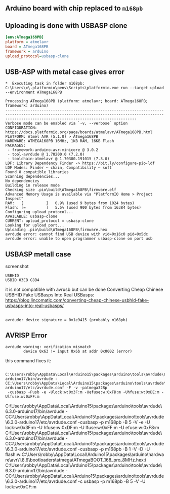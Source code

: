 ## Arduino board with chip replaced to `m168pb`

## Uploading is done with USBASP clone

```ini
[env:ATmega168PB]
platform = atmelavr
board = ATmega168PB
framework = arduino
upload_protocol=usbasp-clone
```

## USB-ASP with metal case gives error
```
*  Executing task in folder m168pb: C:\Users\x\.platformio\penv\Scripts\platformio.exe run --target upload --environment ATmega168PB 

Processing ATmega168PB (platform: atmelavr; board: ATmega168PB; framework: arduino)
------------------------------------------------------------------------------------------------------------------------------------------------------------------------------------------------------
Verbose mode can be enabled via `-v, --verbose` option
CONFIGURATION: https://docs.platformio.org/page/boards/atmelavr/ATmega168PB.html
PLATFORM: Atmel AVR (5.1.0) > ATmega168PB
HARDWARE: ATMEGA168PB 16MHz, 1KB RAM, 16KB Flash
PACKAGES:
 - framework-arduino-avr-minicore @ 3.0.2
 - tool-avrdude @ 1.70200.0 (7.2.0)
 - toolchain-atmelavr @ 1.70300.191015 (7.3.0)
LDF: Library Dependency Finder -> https://bit.ly/configure-pio-ldf
LDF Modes: Finder ~ chain, Compatibility ~ soft
Found 8 compatible libraries
Scanning dependencies...
No dependencies
Building in release mode
Checking size .pio\build\ATmega168PB\firmware.elf
Advanced Memory Usage is available via "PlatformIO Home > Project Inspect"
RAM:   [          ]   0.9% (used 9 bytes from 1024 bytes)
Flash: [=         ]   5.5% (used 900 bytes from 16384 bytes)
Configuring upload protocol...
AVAILABLE: usbasp-clone
CURRENT: upload_protocol = usbasp-clone
Looking for upload port...
Uploading .pio\build\ATmega168PB\firmware.hex
avrdude error: cannot find USB device with vid=0x16c0 pid=0x5dc
avrdude error: unable to open programmer usbasp-clone on port usb
```

## USBASP metall case

screenshot
```
USBHID
USBID 03EB C8B4
```

it is not compatible with avrusb but can be done
Converting Cheap Chinese USBHID Fake USBasps Into Real USBasps:
https://blog.lincomatic.com/converting-cheap-chinese-usbhid-fake-usbasps-into-real-usbasps/


##

```
avrdude: device signature = 0x1e9415 (probably m168pb)

```

## AVRISP Error
```
avrdude warning: verification mismatch
        device 0x63 != input 0x6b at addr 0x0002 (error)
```

this command fixes it:
```
 C:\Users\robby\AppData\Local\Arduino15\packages\arduino\tools\avrdude\6.3.0-arduino17/bin/avrdude -CC:\Users\robby\AppData\Local\Arduino15\packages\arduino\tools\avrdude\6.3.0-arduino17/etc/avrdude.conf -F -v -patmega328p
 -cusbasp -Pusb -e -Ulock:w:0x3F:m -Uefuse:w:0xFD:m -Uhfuse:w:0xDE:m -Ulfuse:w:0xFF:m
 ```


  C:\Users\robby\AppData\Local\Arduino15\packages\arduino\tools\avrdude\6.3.0-arduino17/bin/avrdude -CC:\Users\robby\AppData\Local\Arduino15\packages\arduino\tools\avrdude\6.3.0-arduino17/etc/avrdude.conf -cusbasp -p m168pb -B 5 -V -e -U lock:w:0x3F:m -U hfuse:w:0xDF:m -U lfuse:w:0xFF:m -U efuse:w:0xF8:m
C:\Users\robby\AppData\Local\Arduino15\packages\arduino\tools\avrdude\6.3.0-arduino17/bin/avrdude -CC:\Users\robby\AppData\Local\Arduino15\packages\arduino\tools\avrdude\6.3.0-arduino17/etc/avrdude.conf -cusbasp -p m168pb -B 1 -V -D -U flash:w:C:\Users\robby\AppData\Local\Arduino15\packages\arduino\hardware\avr\1.8.6\bootloaders\atmega\ATmegaBOOT_168_pro_8MHz.hex:i
C:\Users\robby\AppData\Local\Arduino15\packages\arduino\tools\avrdude\6.3.0-arduino17/bin/avrdude -CC:\Users\robby\AppData\Local\Arduino15\packages\arduino\tools\avrdude\6.3.0-arduino17/etc/avrdude.conf -c usbasp -p m168pb -B 5 -V -U lock:w:0xCF:m